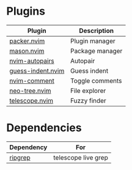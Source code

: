 # Plugins

| Plugin                                                             | Description     |
| ------------------------------------------------------------------ | --------------- |
| [packer.nvim](https://github.com/wbthomason/packer.nvim)           | Plugin manager  |
| [mason.nvim](https://github.com/williamboman/mason.nvim)           | Package manager |
| [nvim-autopairs](https://github.com/windwp/nvim-autopairs)         | Autopair        |
| [guess-indent.nvim](https://github.com/nmac427/guess-indent.nvim)  | Guess indent    |
| [nvim-comment](https://github.com/terrortylor/nvim-comment)        | Toggle comments |
| [neo-tree.nvim](https://github.com/nvim-neo-tree/neo-tree.nvim)    | File explorer   |
| [telescope.nvim](https://github.com/nvim-telescope/telescope.nvim) | Fuzzy finder    |

# Dependencies

| Dependency                                       | For                 |
| ------------------------------------------------ | ------------------- |
| [ripgrep](https://github.com/BurntSushi/ripgrep) | telescope live grep |
